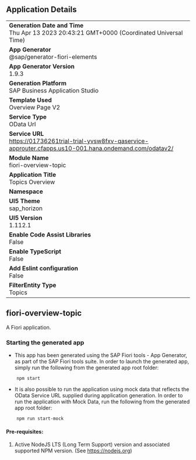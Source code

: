 ## Application Details
|               |
| ------------- |
|**Generation Date and Time**<br>Thu Apr 13 2023 20:43:21 GMT+0000 (Coordinated Universal Time)|
|**App Generator**<br>@sap/generator-fiori-elements|
|**App Generator Version**<br>1.9.3|
|**Generation Platform**<br>SAP Business Application Studio|
|**Template Used**<br>Overview Page V2|
|**Service Type**<br>OData Url|
|**Service URL**<br>https://01736261trial-trial-yvsw8fxv-qaservice-approuter.cfapps.us10-001.hana.ondemand.com/odatav2/
|**Module Name**<br>fiori-overview-topic|
|**Application Title**<br>Topics Overview|
|**Namespace**<br>|
|**UI5 Theme**<br>sap_horizon|
|**UI5 Version**<br>1.112.1|
|**Enable Code Assist Libraries**<br>False|
|**Enable TypeScript**<br>False|
|**Add Eslint configuration**<br>False|
|**FilterEntity Type**<br>Topics|

## fiori-overview-topic

A Fiori application.

### Starting the generated app

-   This app has been generated using the SAP Fiori tools - App Generator, as part of the SAP Fiori tools suite.  In order to launch the generated app, simply run the following from the generated app root folder:

```
    npm start
```

- It is also possible to run the application using mock data that reflects the OData Service URL supplied during application generation.  In order to run the application with Mock Data, run the following from the generated app root folder:

```
    npm run start-mock
```

#### Pre-requisites:

1. Active NodeJS LTS (Long Term Support) version and associated supported NPM version.  (See https://nodejs.org)


